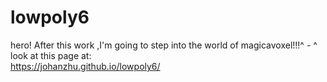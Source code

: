 # lowpoly6
hero!
After this work ,I'm going to step into the world of magicavoxel!!!^ - ^</br>
look at this page at:</br>
https://johanzhu.github.io/lowpoly6/
